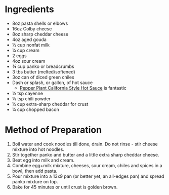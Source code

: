 # Ingredients
- 8oz pasta shells or elbows
- 16oz Colby cheese
- 8oz sharp cheddar cheese
- 4oz aged gouda
- ½ cup nonfat milk
- ¼ cup cream
- 2 eggs
- 4oz sour cream
- ¾ cup panko or breadcrumbs
- 3 tbs butter (melted/softened)
- 3oz can of diced green chiles
- Dash or splash, or gallon, of hot sauce
  - [Pepper Plant California Style Hot Sauce](http://www.thepepperplant.com/shop.html) is fantastic
- ⅛ tsp cayenne
- ⅛ tsp chili powder
- ¼ cup extra-sharp cheddar for crust
- ¼ cup chopped bacon

# Method of Preparation
1. Boil water and cook noodles till done, drain. Do not rinse - stir cheese mixture into hot noodles.
2. Stir together panko and butter and a little extra sharp cheddar cheese.
3. Beat egg into milk and cream.
4. Combine egg+milk mixture, cheeses, sour cream, chiles and spices in a bowl, then add pasta.
5. Pour mixture into a 13x9 pan (or better yet, an all-edges pan) and spread panko mixture on top.
6. Bake for 45 minutes or until crust is golden brown.
